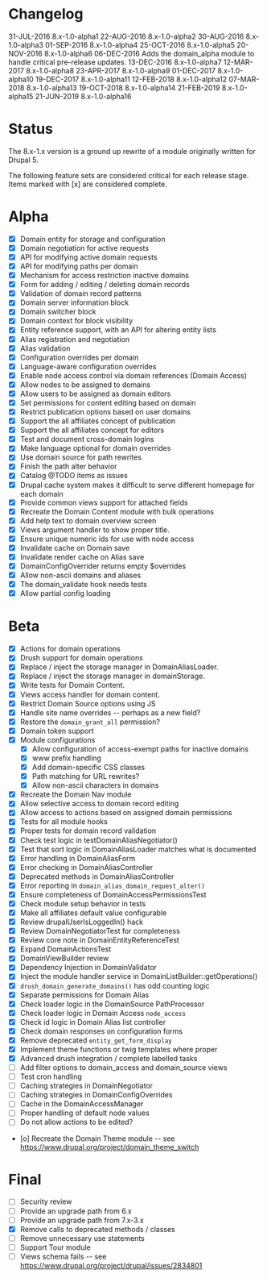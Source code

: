 Changelog
=====

31-JUL-2016 8.x-1.0-alpha1
22-AUG-2016 8.x-1.0-alpha2
30-AUG-2016 8.x-1.0-alpha3
01-SEP-2016 8.x-1.0-alpha4
25-OCT-2016 8.x-1.0-alpha5
20-NOV-2016 8.x-1.0-alpha6
06-DEC-2016 Adds the domain_alpha module to handle critical pre-release updates.
13-DEC-2016 8.x-1.0-alpha7
12-MAR-2017 8.x-1.0-alpha8
23-APR-2017 8.x-1.0-alpha9
01-DEC-2017 8.x-1.0-alpha10
19-DEC-2017 8.x-1.0-alpha11
12-FEB-2018 8.x-1.0-alpha12
07-MAR-2018 8.x-1.0-alpha13
19-OCT-2018 8.x-1.0-alpha14
21-FEB-2019 8.x-1.0-alpha15
21-JUN-2019 8.x-1.0-alpha16

Status
====

The 8.x-1.x version is a ground up rewrite of a module originally written for
Drupal 5.

The following feature sets are considered critical for each release stage. Items
marked with [x] are considered complete.

# Alpha
- [x] Domain entity for storage and configuration
- [x] Domain negotiation for active requests
- [x] API for modifying active domain requests
- [x] API for modifying paths per domain
- [x] Mechanism for access restriction inactive domains
- [x] Form for adding / editing / deleting domain records
- [x] Validation of domain record patterns
- [x] Domain server information block
- [x] Domain switcher block
- [x] Domain context for block visibility
- [x] Entity reference support, with an API for altering entity lists
- [x] Alias registration and negotiation
- [x] Alias validation
- [x] Configuration overrides per domain
- [x] Language-aware configuration overrides
- [x] Enable node access control via domain references (Domain Access)
- [x] Allow nodes to be assigned to domains
- [x] Allow users to be assigned as domain editors
- [x] Set permissions for content editing based on domain
- [x] Restrict publication options based on user domains
- [x] Support the all affiliates concept of publication
- [x] Support the all affiliates concept for editors
- [x] Test and document cross-domain logins
- [x] Make language optional for domain overrides
- [x] Use domain source for path rewrites
- [x] Finish the path alter behavior
- [x] Catalog @TODO items as issues
- [x] Drupal cache system makes it difficult to serve different homepage for each domain
- [x] Provide common views support for attached fields
- [x] Recreate the Domain Content module with bulk operations
- [x] Add help text to domain overview screen
- [x] Views argument handler to show proper title.
- [x] Ensure unique numeric ids for use with node access
- [x] Invalidate cache on Domain save
- [x] Invalidate render cache on Alias save
- [x] DomainConfigOverrider returns empty $overrides
- [x] Allow non-ascii domains and aliases
- [x] The domain_validate hook needs tests
- [x] Allow partial config loading

# Beta
- [x] Actions for domain operations
- [x] Drush support for domain operations
- [x] Replace / inject the storage manager in DomainAliasLoader.
- [x] Replace / inject the storage manager in domainStorage.
- [x] Write tests for Domain Content.
- [x] Views access handler for domain content.
- [x] Restrict Domain Source options using JS
- [x] Handle site name overrides -- perhaps as a new field?
- [x] Restore the `domain_grant_all` permission?
- [x] Domain token support
- [x] Module configurations
  - [x] Allow configuration of access-exempt paths for inactive domains
  - [x] www prefix handling
  - [x] Add domain-specific CSS classes
  - [x] Path matching for URL rewrites?
  - [x] Allow non-ascii characters in domains
- [x] Recreate the Domain Nav module
- [x] Allow selective access to domain record editing
- [x] Allow access to actions based on assigned domain permissions
- [x] Tests for all module hooks
- [x] Proper tests for domain record validation
- [x] Check test logic in testDomainAliasNegotiator()
- [x] Test that sort logic in DomainAliasLoader matches what is documented
- [x] Error handling in DomainAliasForm
- [x] Error checking in DomainAliasController
- [x] Deprecated methods in DomainAliasController
- [x] Error reporting in `domain_alias_domain_request_alter()`
- [x] Ensure completeness of DomainAccessPermissionsTest
- [x] Check module setup behavior in tests
- [x] Make all affiliates default value configurable
- [x] Review drupalUserIsLoggedIn() hack
- [x] Review DomainNegotiatorTest for completeness
- [x] Review core note in DomainEntityReferenceTest
- [x] Expand DomainActionsTest
- [x] DomainViewBuilder review
- [x] Dependency Injection in DomainValidator
- [x] Inject the module handler service in DomainListBuilder::getOperations()
- [x] `drush_domain_generate_domains()` has odd counting logic
- [x] Separate permissions for Domain Alias
- [x] Check loader logic in the DomainSource PathProcessor
- [x] Check loader logic in Domain Access `node_access`
- [x] Check id logic in Domain Alias list controller
- [x] Check domain responses on configuration forms
- [x] Remove deprecated `entity_get_form_display`
- [x] Implement theme functions or twig templates where proper
- [x] Advanced drush integration / complete labelled tasks
- [ ] Add filter options to domain_access and domain_source views
- [ ] Test cron handling
- [ ] Caching strategies in DomainNegotiator
- [ ] Caching strategies in DomainConfigOverrides
- [ ] Cache in the DomainAccessManager
- [ ] Proper handling of default node values
- [ ] Do not allow actions to be edited?
- [o] Recreate the Domain Theme module -- see https://www.drupal.org/project/domain_theme_switch

# Final
- [ ] Security review
- [ ] Provide an upgrade path from 6.x
- [ ] Provide an upgrade path from 7.x-3.x
- [x] Remove calls to deprecated methods / classes
- [ ] Remove unnecessary use statements
- [ ] Support Tour module
- [ ] Views schema fails -- see https://www.drupal.org/project/drupal/issues/2834801
